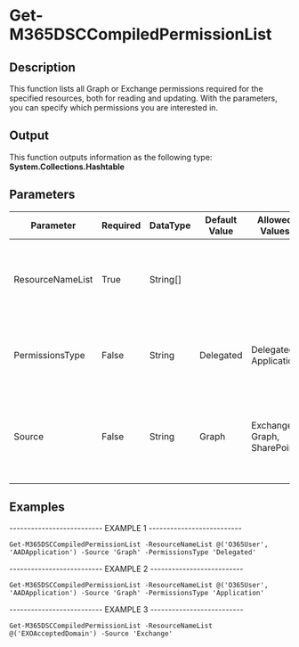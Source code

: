 ﻿# Get-M365DSCCompiledPermissionList

## Description

This function lists all Graph or Exchange permissions required for the specified resources,
both for reading and updating. With the parameters, you can specify which permissions you
are interested in.

## Output

This function outputs information as the following type:
**System.Collections.Hashtable**

## Parameters

| Parameter | Required | DataType | Default Value | Allowed Values | Description |
| --- | --- | --- | --- | --- | --- |
| ResourceNameList | True | String[] |  |  | An array of resource names for which the permissions should be determined. |
| PermissionsType | False | String | Delegated | Delegated, Application | Specifies what type of Graph permissions need to get returned. |
| Source | False | String | Graph | Exchange, Graph, SharePoint | Specifies the workload of the permissions that need to get returned. |

## Examples

-------------------------- EXAMPLE 1 --------------------------

`Get-M365DSCCompiledPermissionList -ResourceNameList @('O365User', 'AADApplication') -Source 'Graph' -PermissionsType 'Delegated'`

-------------------------- EXAMPLE 2 --------------------------

`Get-M365DSCCompiledPermissionList -ResourceNameList @('O365User', 'AADApplication') -Source 'Graph' -PermissionsType 'Application'`

-------------------------- EXAMPLE 3 --------------------------

`Get-M365DSCCompiledPermissionList -ResourceNameList @('EXOAcceptedDomain') -Source 'Exchange'`


